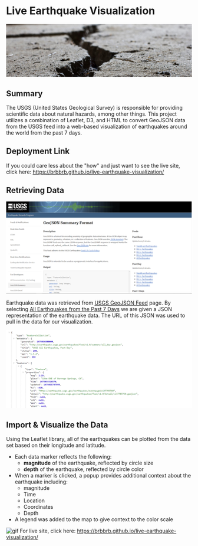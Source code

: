 # Live Earthquake Visualization

![1-Logo](Images/earthquake_header.jpeg)

## Summary

The USGS (United States Geological Survey) is responsible for providing scientific data about natural hazards, among other things. This project utilizes a combination of Leaflet, D3, and HTML to convert GeoJSON data from the USGS feed into a web-based visualization of earthquakes around the world from the past 7 days.


## Deployment Link
If you could care less about the "how" and just want to see the live site, click here: https://brbbrb.github.io/live-earthquake-visualization/


## Retrieving Data

![3-Data](Images/3-Data.png)

Earthquake data was retrieved from [USGS GeoJSON Feed](http://earthquake.usgs.gov/earthquakes/feed/v1.0/geojson.php) page. By selecting [All Earthquakes from the Past 7 Days](https://earthquake.usgs.gov/earthquakes/feed/v1.0/summary/all_week.geojson) we are given a JSON representation of the earthquake data. The URL of this JSON was used to pull in the data for our visualization.

   ![4-JSON](Images/4-JSON.png)

## Import & Visualize the Data

Using the Leaflet library, all of the earthquakes can be plotted from the data set based on their longitude and latitude.
* Each data marker reflects the following:
   * __magnitude__ of the earthquake, reflected by circle size
   * __depth__ of the earthquake, reflected by circle color
* When a marker is clicked, a popup provides additional context about the earthquake including:
   * magnitude
   * Time
   * Location
   * Coordinates
   * Depth
* A legend was added to the map to give context to the color scale

![gif](Images/map_recording1.gif)
For live site, click here: https://brbbrb.github.io/live-earthquake-visualization/
